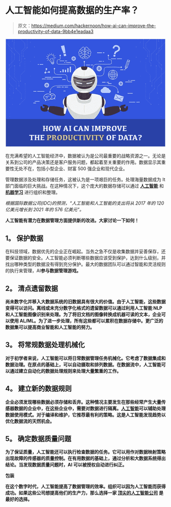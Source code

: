 # 人工智能如何提高数据的生产率？

> 原文：<https://medium.com/hackernoon/how-ai-can-improve-the-productivity-of-data-9bb4e1eadaa3>

![](img/fe2da41fcb3991f4e40c6d84ceca5ddc.png)

在充满希望的人工智能经济中，数据被认为是公司最重要的战略资源之一。无论是关系到公司的产品决策还是客户服务问题，都起着至关重要的作用。数据显示其重要性无处不在，包括小型企业、财富 500 强企业和现代企业。

管理数据涉及处理和存储任务，这被认为是一项艰巨的任务。处理海量数据成为 It 部门面临的巨大挑战。在这种情况下，这个庞大的数据存储可以通过 [**人工智能**](https://www.goodfirms.co/artificial-intelligence) 和 [**机器学习**](https://www.goodfirms.co/artificial-intelligence/machine-learning) 进行组织和整理。

*根据国际数据公司(IDC)的预测，“人工智能和人工智能的支出将从 2017 年的 120 亿美元增长到 2021 年的 576 亿美元”。*

**人工智能有潜力在数据管理方面提供新的改进。大家讨论一下如何！**

## **1。** **保护数据**

在科技领域，数据优先的企业正在崛起。当务之急不仅是收集数据并妥善保存，还要保证数据的安全。人工智能必须判断哪些数据应该受到保护，达到什么级别，并找出哪种类型的数据没有得到充分保护。最大的数据团队可以通过智能和灵活规则的执行来管理，AI[](https://www.smartdatacollective.com/why-small-businesses-should-not-think-twice-before-embracing-ai/)**参与数据管理游戏。**

## ****2。** **清点遗留数据****

**尚未数字化并移入大数据系统的旧数据具有很大的价值。由于人工智能，这些数据变得可以访问。离线或未充分数字化格式的遗留数据可以通过利用人工智能 NLP 和人工智能图像识别来处理。为了将旧文档的图像转换成机器可读的文本，企业可以使用 AL/ML。为了进一步处理，所有这些都可以累积在数据存储中。更广泛的数据集可以提高商业智能和人工智能的努力。**

## ****3。** **将常规数据处理机械化****

**对于初学者来说，人工智能可以将日常数据管理任务机械化。它考虑了数据集成和数据治理。在原点的基础上，可以自动摄取和排列数据。在数据流中，人工智能可以通过建立自动化的数据处理规则来处理大量繁重的工作。**

## ****4。** **建立新的数据规则****

**企业必须发现哪些数据必须存储和丢弃。这种情况主要发生在那些经常产生大量传感器数据的企业中，在这些企业中，需要对数据进行隔离。[人工智能](https://www.goodfirms.co/artificial-intelligence-software/)可以辅助处理数据使用模式。对于编译和维护，它推荐最有利的策略。这是人工智能发现趋势以优化数据流的天然机会。**

## ****5。** **确定数据质量问题****

**为了保证质量，人工智能还可以执行检查数据的任务。它可以用作对数据映射策略出现故障的传感器的质量控制。在有用数据的基础上，通过分析和大数据系统得出结论。当发现数据质量问题时，AI 可以被授权自动进行纠正。**

****包装****

**在这个数字时代，人工智能提高了数据管理的效率。组织可以因为人工智能而获得成功。如果这些公司想提高他们的生产力，那么选择一家 [**顶尖的人工智能公司**](https://www.goodfirms.co/artificial-intelligence) 是最好的选择。**
